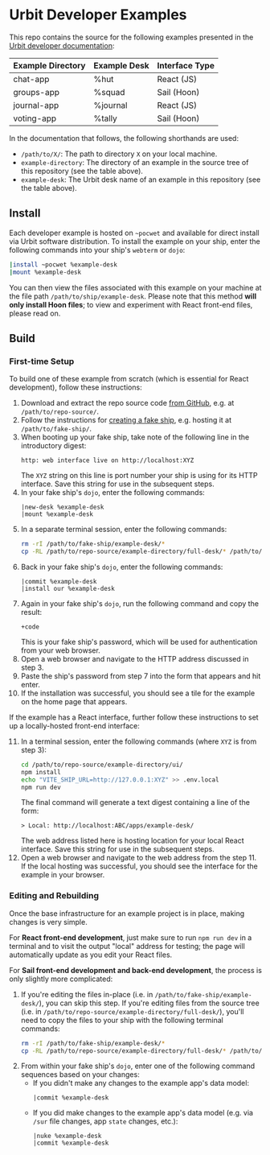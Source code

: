 # Urbit Developer Examples #

This repo contains the source for the following examples presented in the
[Urbit developer documentation][devdoc]:

| Example Directory | Example Desk | Interface Type |
|:------------------|:-------------|:---------------|
| chat-app          | %hut         | React (JS)     |
| groups-app        | %squad       | Sail (Hoon)    |
| journal-app       | %journal     | React (JS)     |
| voting-app        | %tally       | Sail (Hoon)    |

In the documentation that follows, the following shorthands are used:

- `/path/to/X/`: The path to directory `X` on your local machine.
- `example-directory`: The directory of an example in the source tree of this
  repository (see the table above).
- `example-desk`: The Urbit desk name of an example in this repository (see
  the table above).

## Install ##

Each developer example is hosted on `~pocwet` and available for direct install
via Urbit software distribution. To install the example on your ship, enter the
following commands into your ship's `webterm` or `dojo`:

```bash
|install ~pocwet %example-desk
|mount %example-desk
```

You can then view the files associated with this example on your machine at the
file path `/path/to/ship/example-desk`. Please note that this method **will only
install Hoon files**; to view and experiment with React front-end files, please
read on.

## Build ##

### First-time Setup ###

To build one of these example from scratch (which is essential for React
development), follow these instructions:

1. Download and extract the repo source code [from GitHub][gitsrc], e.g.
   at `/path/to/repo-source/`.
2. Follow the instructions for [creating a fake ship][fakeship], e.g.
   hosting it at `/path/to/fake-ship/`.
3. When booting up your fake ship, take note of the following line in
   the introductory digest:
   ```
   http: web interface live on http://localhost:XYZ
   ```
   The `XYZ` string on this line is port number your ship is using for its HTTP
   interface. Save this string for use in the subsequent steps.
4. In your fake ship's `dojo`, enter the following commands:
   ```
   |new-desk %example-desk
   |mount %example-desk
   ```
5. In a separate terminal session, enter the following commands:
   ```bash
   rm -rI /path/to/fake-ship/example-desk/*
   cp -RL /path/to/repo-source/example-directory/full-desk/* /path/to/fake-ship/example-desk/
   ```
6. Back in your fake ship's `dojo`, enter the following commands:
   ```
   |commit %example-desk
   |install our %example-desk
   ```
7. Again in your fake ship's `dojo`, run the following command and copy the
   result:
   ```
   +code
   ```
   This is your fake ship's password, which will be used for authentication
   from your web browser.
8. Open a web browser and navigate to the HTTP address discussed in step 3.
9. Paste the ship's password from step 7 into the form that appears and hit
   enter.
0. If the installation was successful, you should see a tile for the example
   on the home page that appears.

If the example has a React interface, further follow these instructions to
set up a locally-hosted front-end interface:

11. In a terminal session, enter the following commands (where `XYZ` is from
    step 3):
    ```bash
    cd /path/to/repo-source/example-directory/ui/
    npm install
    echo "VITE_SHIP_URL=http://127.0.0.1:XYZ" >> .env.local
    npm run dev
    ```
    The final command will generate a text digest containing a line of the form:
    ```
    > Local: http://localhost:ABC/apps/example-desk/
    ```
    The web address listed here is hosting location for your local React
    interface. Save this string for use in the subsequent steps.
12. Open a web browser and navigate to the web address from the step 11.
    If the local hosting was successful, you should see the interface for the
    example in your browser.

### Editing and Rebuilding ###

Once the base infrastructure for an example project is in place, making changes
is very simple.

For **React front-end development**, just make sure to run `npm run dev` in a
terminal and to visit the output "local" address for testing; the page will
automatically update as you edit your React files.

For **Sail front-end development and back-end development**, the process is only
slightly more complicated:

1. If you're editing the files in-place (i.e. in
   `/path/to/fake-ship/example-desk/`), you can skip this step. If you're
   editing files from the source tree
   (i.e. in `/path/to/repo-source/example-directory/full-desk/`), you'll need
   to copy the files to your ship with the following terminal commands:
   ```bash
   rm -rI /path/to/fake-ship/example-desk/*
   cp -RL /path/to/repo-source/example-directory/full-desk/* /path/to/fake-ship/example-desk/
   ```
2. From within your fake ship's `dojo`, enter one of the following command
   sequences based on your changes:
   - If you didn't make any changes to the example app's data model:
     ```
     |commit %example-desk
     ```
   - If you did make changes to the example app's data model (e.g. via `/sur`
     file changes, app `state` changes, etc.):
     ```
     |nuke %example-desk
     |commit %example-desk
     ```


[CORS]: https://developer.mozilla.org/en-US/docs/Web/HTTP/CORS
[devdoc]: https://developers.urbit.org
[gitsrc]: https://github.com/urbit/docs-examples/archive/refs/heads/main.zip
[fakeship]: https://developers.urbit.org/guides/core/environment#creating-a-fake-ship
